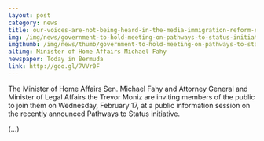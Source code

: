 ```yaml
---
layout: post
category: news
title: our-voices-are-not-being-heard-in-the-media-immigration-reform-supporters
img: /img/news/government-to-hold-meeting-on-pathways-to-status-initiative.jpg
imgthumb: /img/news/thumb/government-to-hold-meeting-on-pathways-to-status-initiative.jpg
altimg: Minister of Home Affairs Michael Fahy
newspaper: Today in Bermuda
link: http://goo.gl/7VVr0F
---
```

The Minister of Home Affairs Sen. Michael Fahy and Attorney General and Minister of Legal Affairs the Trevor Moniz are inviting members of the public to join them on Wednesday, February 17, at a public information session on the recently announced Pathways to Status initiative.

(...)